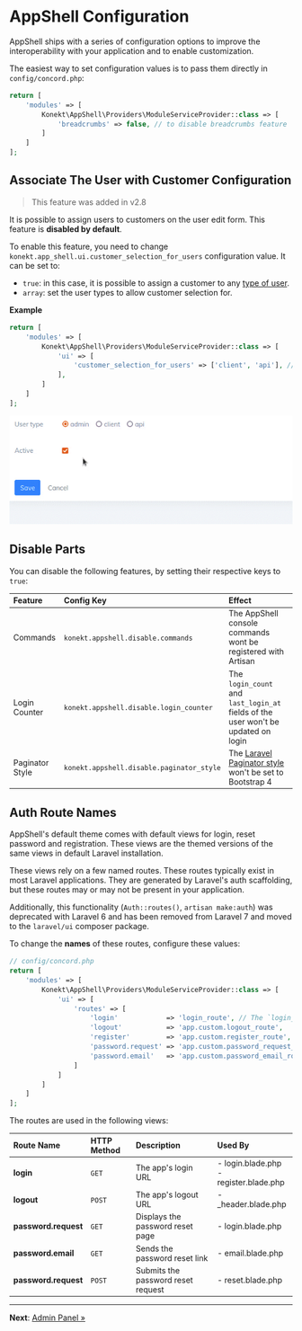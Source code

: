 # AppShell Configuration

AppShell ships with a series of configuration options to improve the interoperability with your
application and to enable customization.

The easiest way to set configuration values is to pass them directly in `config/concord.php`:

```php
return [
    'modules' => [
        Konekt\AppShell\Providers\ModuleServiceProvider::class => [
            'breadcrumbs' => false, // to disable breadcrumbs feature            
        ]
    ]
];
```

## Associate The User with Customer Configuration

> This feature was added in v2.8

It is possible to assign users to customers on the user edit form.
This feature is **disabled by default**.

To enable this feature, you need to change `konekt.app_shell.ui.customer_selection_for_users`
configuration value. It can be set to:

- `true`: in this case, it is possible to assign a customer to any [type of user](https://konekt.dev/user/2.x/user-types).
- `array`: set the user types to allow customer selection for.

**Example**

```php
return [
    'modules' => [
        Konekt\AppShell\Providers\ModuleServiceProvider::class => [
            'ui' => [
                'customer_selection_for_users' => ['client', 'api'], // Enable for `client` and `api` types of users
            ],
        ]
    ]
];
```

![Allow customer selection for certain user types only](assign_customer_selection.gif)

## Disable Parts

You can disable the following features, by setting their respective keys to `true`:

| Feature         | Config Key                                | Effect                                                                                                             |
|:----------------|:------------------------------------------|:-------------------------------------------------------------------------------------------------------------------|
| Commands        | `konekt.appshell.disable.commands`        | The AppShell console commands wont be registered with Artisan                                                      |
| Login Counter   | `konekt.appshell.disable.login_counter`   | The `login_count` and `last_login_at` fields of the user won't be updated on login                                 |
| Paginator Style | `konekt.appshell.disable.paginator_style` | The [Laravel Paginator style](https://laravel.com/docs/9.x/pagination#using-bootstrap) won't be set to Bootstrap 4 |

## Auth Route Names

AppShell's default theme comes with default views for login, reset password and registration.
These views are the themed versions of the same views in default Laravel installation.

These views rely on a few named routes. These routes typically exist in most Laravel
applications. They are generated by Laravel's auth scaffolding, but these routes may or may not
be present in your application.

Additionally, this functionality (`Auth::routes()`, `artisan make:auth`) was deprecated with Laravel
6 and has been removed from Laravel 7 and moved to the `laravel/ui` composer package.

To change the **names** of these routes, configure these values:

```php
// config/concord.php
return [
    'modules' => [
        Konekt\AppShell\Providers\ModuleServiceProvider::class => [
            'ui' => [
                'routes' => [
                    'login'            => 'login_route', // The `login_route` must be defined with Route::get(...)
                    'logout'           => 'app.custom.logout_route',
                    'register'         => 'app.custom.register_route',
                    'password.request' => 'app.custom.password_request_route',
                    'password.email'   => 'app.custom.password_email_route',
                ]
            ]
        ]
    ]
]; 
```

The routes are used in the following views:

| Route Name           | HTTP Method | Description                        | Used By                                   |
|:---------------------|:------------|:-----------------------------------|:------------------------------------------|
| **login**            | `GET`       | The app's login URL                | - login.blade.php<br>- register.blade.php |
| **logout**           | `POST`      | The app's logout URL               | - _header.blade.php                       |
| **password.request** | `GET`       | Displays the password reset page   | - login.blade.php                         |
| **password.email**   | `GET`       | Sends the password reset link      | - email.blade.php                         |
| **password.request** | `POST`      | Submits the password reset request | - reset.blade.php                         |


---

**Next**: [Admin Panel &raquo;](admin-panel.md)
